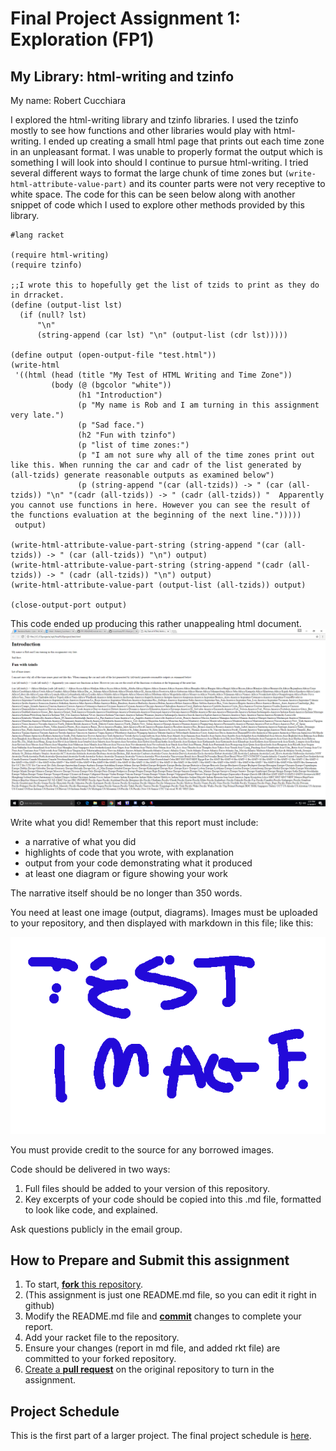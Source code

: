 # Final Project Assignment 1: Exploration (FP1)
## My Library: html-writing and tzinfo
My name: Robert Cucchiara

I explored the html-writing library and tzinfo libraries.  I used the tzinfo mostly to see how functions and other libraries would play with html-writing. I ended up creating a small html page that prints out each time zone in an unpleasant format. I was unable to properly format the output which is something I will look into should I continue to pursue html-writing. I tried several different ways to format the large chunk of time zones but `(write-html-attribute-value-part)` and its counter parts were not very receptive to white space.  The code for this can be seen below along with another snippet of code which I used to explore other methods provided by this library.

```racket
#lang racket

(require html-writing)
(require tzinfo)

;;I wrote this to hopefully get the list of tzids to print as they do in drracket.
(define (output-list lst)
  (if (null? lst)
      "\n"
      (string-append (car lst) "\n" (output-list (cdr lst)))))

(define output (open-output-file "test.html"))
(write-html
 '((html (head (title "My Test of HTML Writing and Time Zone"))
         (body (@ (bgcolor "white"))
               (h1 "Introduction")
               (p "My name is Rob and I am turning in this assignment very late.")
               (p "Sad face.")
               (h2 "Fun with tzinfo")
               (p "list of time zones:")
               (p "I am not sure why all of the time zones print out like this. When running the car and cadr of the list generated by (all-tzids) generate reasonable outputs as examined below")
               (p (string-append "(car (all-tzids)) -> " (car (all-tzids)) "\n" "(cadr (all-tzids)) -> " (cadr (all-tzids)) "  Apparently you cannot use functions in here. However you can see the result of the functions evaluation at the beginning of the next line.")))))
 output)
 
(write-html-attribute-value-part-string (string-append "(car (all-tzids)) -> " (car (all-tzids)) "\n") output)
(write-html-attribute-value-part-string (string-append "(cadr (all-tzids)) -> " (cadr (all-tzids)) "\n") output)
(write-html-attribute-value-part (output-list (all-tzids)) output)

(close-output-port output)
```
This code ended up producing this rather unappealing html document.
![output image](/output.png?raw=true "html image")




Write what you did!
Remember that this report must include:

* a narrative of what you did
* highlights of code that you wrote, with explanation
* output from your code demonstrating what it produced
* at least one diagram or figure showing your work

The narrative itself should be no longer than 350 words. 

You need at least one image (output, diagrams). Images must be uploaded to your repository, and then displayed with markdown in this file; like this:

![test image](/testimage.png?raw=true "test image")

You must provide credit to the source for any borrowed images.

Code should be delivered in two ways:

1. Full files should be added to your version of this repository.
1. Key excerpts of your code should be copied into this .md file, formatted to look like code, and explained.

Ask questions publicly in the email group.

## How to Prepare and Submit this assignment

1. To start, [**fork** this repository][forking]. 
  2. (This assignment is just one README.md file, so you can edit it right in github)
1. Modify the README.md file and [**commit**][ref-commit] changes to complete your report.
1. Add your racket file to the repository. 
1. Ensure your changes (report in md file, and added rkt file) are committed to your forked repository.
1. [Create a **pull request**][pull-request] on the original repository to turn in the assignment.

## Project Schedule
This is the first part of a larger project. The final project schedule is [here][schedule].

<!-- Links -->
[schedule]: https://github.com/oplS17projects/FP-Schedule
[markdown]: https://help.github.com/articles/markdown-basics/
[forking]: https://guides.github.com/activities/forking/
[ref-clone]: http://gitref.org/creating/#clone
[ref-commit]: http://gitref.org/basic/#commit
[ref-push]: http://gitref.org/remotes/#push
[pull-request]: https://help.github.com/articles/creating-a-pull-request


